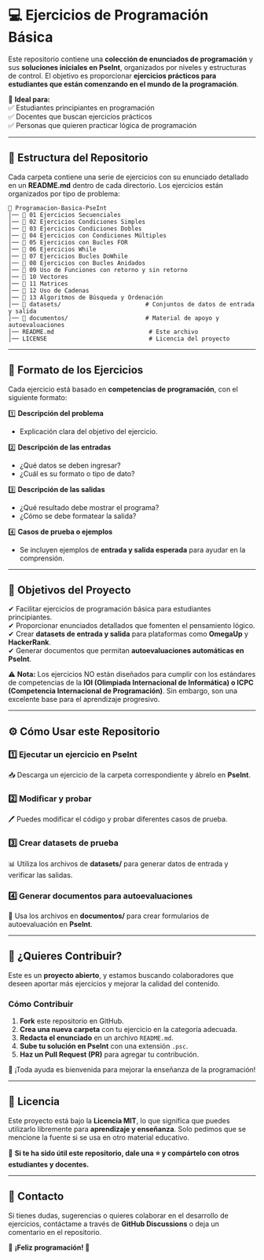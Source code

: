 # 💻 Ejercicios de Programación Básica

Este repositorio contiene una **colección de enunciados de programación** y sus **soluciones iniciales en PseInt**, organizados por niveles y estructuras de control. El objetivo es proporcionar **ejercicios prácticos para estudiantes que están comenzando en el mundo de la programación**.

🚀 **Ideal para:**  
✅ Estudiantes principiantes en programación  
✅ Docentes que buscan ejercicios prácticos  
✅ Personas que quieren practicar lógica de programación  

---

## 📌 **Estructura del Repositorio**

Cada carpeta contiene una serie de ejercicios con su enunciado detallado en un **README.md** dentro de cada directorio. Los ejercicios están organizados por tipo de problema:

```
📂 Programacion-Basica-PseInt
│── 📂 01 Ejercicios Secuenciales
│── 📂 02 Ejercicios Condiciones Simples
│── 📂 03 Ejercicios Condiciones Dobles
│── 📂 04 Ejercicios con Condiciones Múltiples
│── 📂 05 Ejercicios con Bucles FOR
│── 📂 06 Ejercicios While
│── 📂 07 Ejercicios Bucles DoWhile
│── 📂 08 Ejercicios con Bucles Anidados
│── 📂 09 Uso de Funciones con retorno y sin retorno
│── 📂 10 Vectores
│── 📂 11 Matrices
│── 📂 12 Uso de Cadenas
│── 📂 13 Algoritmos de Búsqueda y Ordenación
│── 📂 datasets/                        # Conjuntos de datos de entrada y salida
│── 📂 documentos/                      # Material de apoyo y autoevaluaciones
│── README.md                           # Este archivo
│── LICENSE                             # Licencia del proyecto
```

---

## 📝 **Formato de los Ejercicios**
Cada ejercicio está basado en **competencias de programación**, con el siguiente formato:

1️⃣ **Descripción del problema**  
   - Explicación clara del objetivo del ejercicio.  

2️⃣ **Descripción de las entradas**  
   - ¿Qué datos se deben ingresar?  
   - ¿Cuál es su formato o tipo de dato?  

3️⃣ **Descripción de las salidas**  
   - ¿Qué resultado debe mostrar el programa?  
   - ¿Cómo se debe formatear la salida?  

4️⃣ **Casos de prueba o ejemplos**  
   - Se incluyen ejemplos de **entrada y salida esperada** para ayudar en la comprensión.  

---

## 🎯 **Objetivos del Proyecto**
✔ Facilitar ejercicios de programación básica para estudiantes principiantes.  
✔ Proporcionar enunciados detallados que fomenten el pensamiento lógico.  
✔ Crear **datasets de entrada y salida** para plataformas como **OmegaUp** y **HackerRank**.  
✔ Generar documentos que permitan **autoevaluaciones automáticas en PseInt**.  

⚠ **Nota:** Los ejercicios NO están diseñados para cumplir con los estándares de competencias de la **IOI (Olimpiada Internacional de Informática) o ICPC (Competencia Internacional de Programación)**. Sin embargo, son una excelente base para el aprendizaje progresivo.

---

## ⚙ **Cómo Usar este Repositorio**

### **1️⃣ Ejecutar un ejercicio en PseInt**
📥 Descarga un ejercicio de la carpeta correspondiente y ábrelo en **PseInt**.

### **2️⃣ Modificar y probar**
🖊️ Puedes modificar el código y probar diferentes casos de prueba.

### **3️⃣ Crear datasets de prueba**
📊 Utiliza los archivos de **datasets/** para generar datos de entrada y verificar las salidas.

### **4️⃣ Generar documentos para autoevaluaciones**
📜 Usa los archivos en **documentos/** para crear formularios de autoevaluación en **PseInt**.

---

## 🤝 **¿Quieres Contribuir?**
Este es un **proyecto abierto**, y estamos buscando colaboradores que deseen aportar más ejercicios y mejorar la calidad del contenido.  

### **Cómo Contribuir**
1. **Fork** este repositorio en GitHub.  
2. **Crea una nueva carpeta** con tu ejercicio en la categoría adecuada.  
3. **Redacta el enunciado** en un archivo `README.md`.  
4. **Sube tu solución en PseInt** con una extensión `.psc`.  
5. **Haz un Pull Request (PR)** para agregar tu contribución.  

🚀 ¡Toda ayuda es bienvenida para mejorar la enseñanza de la programación!  

---

## 📜 **Licencia**
Este proyecto está bajo la **Licencia MIT**, lo que significa que puedes utilizarlo libremente para **aprendizaje y enseñanza**. Solo pedimos que se mencione la fuente si se usa en otro material educativo.

📌 **Si te ha sido útil este repositorio, dale una ⭐ y compártelo con otros estudiantes y docentes.**  

---

## 📢 **Contacto**
Si tienes dudas, sugerencias o quieres colaborar en el desarrollo de ejercicios, contáctame a través de **GitHub Discussions** o deja un comentario en el repositorio.

🎯 **¡Feliz programación! 🚀**
